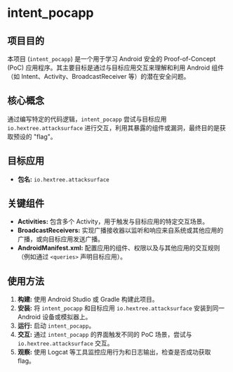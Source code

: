 # intent_pocapp

## 项目目的

本项目 (`intent_pocapp`) 是一个用于学习 Android 安全的 Proof-of-Concept (PoC) 应用程序。其主要目标是通过与目标应用交互来理解和利用 Android 组件（如 Intent、Activity、BroadcastReceiver 等）的潜在安全问题。

## 核心概念

通过编写特定的代码逻辑，`intent_pocapp` 尝试与目标应用 `io.hextree.attacksurface` 进行交互，利用其暴露的组件或漏洞，最终目的是获取预设的 "flag"。

## 目标应用

*   **包名:** `io.hextree.attacksurface`

## 关键组件

*   **Activities:** 包含多个 Activity，用于触发与目标应用的特定交互场景。
*   **BroadcastReceivers:** 实现广播接收器以监听和响应来自系统或其他应用的广播，或向目标应用发送广播。
*   **AndroidManifest.xml:** 配置应用的组件、权限以及与其他应用的交互规则（例如通过 `<queries>` 声明目标应用）。

## 使用方法

1.  **构建:** 使用 Android Studio 或 Gradle 构建此项目。
2.  **安装:** 将 `intent_pocapp` 和目标应用 `io.hextree.attacksurface` 安装到同一 Android 设备或模拟器上。
3.  **运行:** 启动 `intent_pocapp`。
4.  **交互:** 通过 `intent_pocapp` 的界面触发不同的 PoC 场景，尝试与 `io.hextree.attacksurface` 交互。
5.  **观察:** 使用 Logcat 等工具监控应用行为和日志输出，检查是否成功获取 flag。